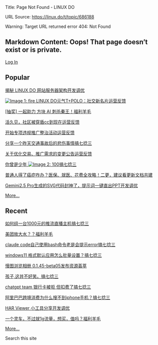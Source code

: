 Title: Page Not Found - LINUX DO

URL Source: https://linux.do/t/topic/686188

Warning: Target URL returned error 404: Not Found

Markdown Content:
Oops! That page doesn’t exist or is private.
--------------------------------------------

[Log In](https://linux.do/login)

Popular
-------

[揭秘 LINUX DO 网站服务器架构](https://linux.do/t/topic/749162)[开发调优](https://linux.do/c/develop/4)

[![Image 1: fire](https://linux.do/images/emoji/twemoji/fire.png?v=14) LINUX DO元气T+POLO：社交新名片](https://linux.do/t/topic/585559)[运营反馈](https://linux.do/c/feedback/2)

[[抽奖] 一起助力 方块 AI 刺杀秦王！](https://linux.do/t/topic/756844)[福利羊毛](https://linux.do/c/welfare/36)

[活久见，社区被穿盾cc到现在](https://linux.do/t/topic/739967)[运营反馈](https://linux.do/c/feedback/2)

[开始专项违规推广整治活动](https://linux.do/t/topic/706419)[运营反馈](https://linux.do/c/feedback/2)

[分享一个昨天交通事故后的悲伤事情](https://linux.do/t/topic/715425)[搞七捻三](https://linux.do/c/gossip/11)

[关于优化交易、推广需求的变更公告](https://linux.do/t/topic/735935)[运营反馈](https://linux.do/c/feedback/2)

[你曾是少年 ![Image 2: 100](https://linux.do/images/emoji/twemoji/100.png?v=14)](https://linux.do/t/topic/708736)[搞七捻三](https://linux.do/c/gossip/11)

[普通人得了癌症咋办？医保、就医、花费全攻略！二更，建议看更新](https://linux.do/t/topic/708843)[文档共建](https://linux.do/c/wiki/42)

[Gemini2.5 Pro生成的SVG代码封神了，提示词一键直出PPT](https://linux.do/t/topic/718602)[开发调优](https://linux.do/c/develop/4)

[More…](https://linux.do/top)

Recent
------

[如何组一台1000元的推流直播主机](https://linux.do/t/topic/769119)[搞七捻三](https://linux.do/c/gossip/11)

[美团放大水？？](https://linux.do/t/topic/769116)[福利羊毛](https://linux.do/c/welfare/36)

[claude code自己使用bash命令老是会提示error](https://linux.do/t/topic/769115)[搞七捻三](https://linux.do/c/gossip/11)

[windows11 格式默认应用怎么批量设置？](https://linux.do/t/topic/769107)[搞七捻三](https://linux.do/c/gossip/11)

[慢图浏览相册 0.1.45-beta05发布](https://linux.do/t/topic/769098)[资源荟萃](https://linux.do/c/resource/14)

[孩子,这并不好笑。](https://linux.do/t/topic/769092)[搞七捻三](https://linux.do/c/gossip/11)

[chatgpt team 银行卡被拒 但扣费了](https://linux.do/t/topic/769090)[搞七捻三](https://linux.do/c/gossip/11)

[阿里巴巴跨境消费为什么搜不到iphone手机？](https://linux.do/t/topic/769087)[搞七捻三](https://linux.do/c/gossip/11)

[HAR Viewer 小工具分享](https://linux.do/t/topic/769083)[开发调优](https://linux.do/c/develop/4)

[一个灵车，不过就1g流量，想买，值吗？](https://linux.do/t/topic/769080)[福利羊毛](https://linux.do/c/welfare/36)

[More…](https://linux.do/latest)

Search this site
